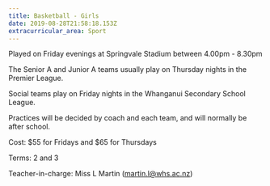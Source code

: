 ```yaml
---
title: Basketball - Girls
date: 2019-08-28T21:58:18.153Z
extracurricular_area: Sport
---
```

Played on Friday evenings at Springvale Stadium between 4.00pm - 8.30pm

The Senior A and Junior A teams usually play on Thursday nights in the Premier League.

Social teams play on Friday nights in the Whanganui Secondary School League.

Practices will be decided by coach and each team, and will normally be after school.

Cost: $55 for Fridays and $65 for Thursdays

Terms: 2 and 3

Teacher-in-charge: Miss L Martin (martin.l@whs.ac.nz)
